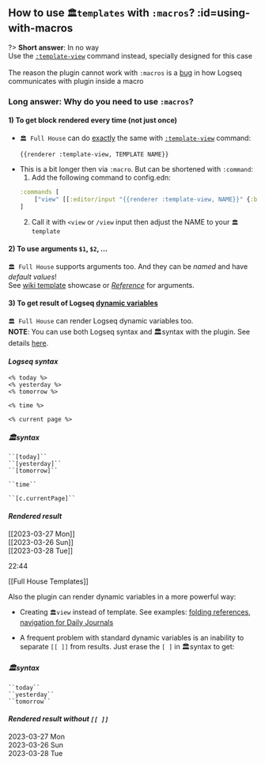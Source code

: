## How to use `🏛templates` with `:macros`? :id=using-with-macros
?> **Short answer**: In no way \
Use the [`:template-view`](reference__commands.md#template-view-command) command instead, specially designed for this case \
\
The reason the plugin cannot work with `:macros` is a [bug](https://github.com/logseq/logseq/issues/8904) in how Logseq communicates with plugin inside a macro

### Long answer: Why do you need to use `:macros`?
#### 1) To get block rendered every time (not just once)
  - `🏛 Full House` can do <ins>exactly</ins> the same with [`:template-view`](reference__commands.md#template-view-command) command:
    ```
    {{renderer :template-view, TEMPLATE NAME}}
    ```
  - This is a bit longer then via `:macro`. But can be shortened with `:command`:
    1. Add the following command to config.edn:
      ```clojure
      :commands [
          ["view" [[:editor/input "{{renderer :template-view, NAME}}" {:backward-pos 6}]] ],
      ]
      ```
    2. Call it with `<view` or `/view` input then adjust the NAME to your `🏛template`

#### 2) To use arguments `$1`, `$2`, ...
`🏛 Full House` supports arguments too. And they can be _named_ and have _default values_! \
See [wiki template](https://github.com/stdword/logseq13-full-house-plugin/discussions/8) showcase or [*Reference*](reference__args.md) for arguments.

#### 3) To get result of Logseq [dynamic variables](https://docs.logseq.com/#/page/60311eda-b6f7-4779-8187-8830545b3a64)
`🏛 Full House` can render Logseq dynamic variables too. \
**NOTE**: You can use both Logseq syntax and 🏛syntax with the plugin. See details [here](reference__syntax.md#standard-syntax).

<!-- tabs:start -->
#### ***Logseq syntax***
`<% today %>` \
`<% yesterday %>` \
`<% tomorrow %>`

`<% time %>`

`<% current page %>`

#### ***🏛syntax***
` ``[today]`` ` \
` ``[yesterday]`` ` \
` ``[tomorrow]`` `

` ``time`` `

` ``[c.currentPage]`` `

#### ***Rendered result***
[[2023-03-27 Mon]] \
[[2023-03-26 Sun]] \
[[2023-03-28 Tue]]

22:44

[[Full House Templates]]
<!-- tabs:end -->

Also the plugin can render dynamic variables in a more powerful way:
- Creating `🏛view` instead of template. See examples: [folding references](https://github.com/stdword/logseq13-full-house-plugin/discussions/7), [navigation for Daily Journals](https://github.com/stdword/logseq13-full-house-plugin/discussions/6)
<!-- panels:start -->
<!-- div:left-panel -->
- A frequent problem with standard dynamic variables is an inability to separate `[[ ]]` from results. Just erase the `[ ]` in 🏛syntax to get:

<!-- div:right-panel -->
<!-- tabs:start -->
#### ***🏛syntax***
` ``today`` ` \
` ``yesterday`` ` \
` ``tomorrow`` `

#### ***Rendered result without `[[ ]]`***
2023-03-27 Mon \
2023-03-26 Sun \
2023-03-28 Tue
<!-- tabs:end -->
<!-- panels:end -->
